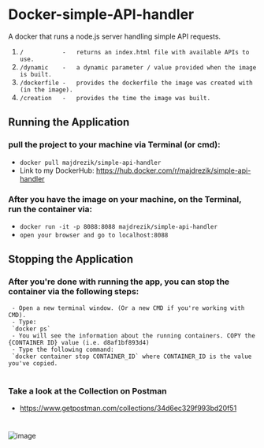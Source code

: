 # Docker-simple-API-handler
A docker that runs a node.js server handling simple API requests.
     
   1) `/           -   returns an index.html file with available APIs to use.`
   2) `/dynamic    -   a dynamic parameter / value provided when the image is built.`
   3) `/dockerfile -   provides the dockerfile the image was created with (in the image).`
   4) `/creation   -   provides the time the image was built.` 
   
   
## Running the Application
 
 ### pull the project to your machine via Terminal (or cmd):
  - `docker pull majdrezik/simple-api-handler` 
  -  Link to my DockerHub: https://hub.docker.com/r/majdrezik/simple-api-handler
  
 ### After you have the image on your machine, on the Terminal, run the container via:
 - `docker run -it -p 8088:8088 majdrezik/simple-api-handler`
 - `open your browser and go to localhost:8088`

## Stopping the Application

 ### After you're done with running the app, you can stop the container via the following steps:
     - Open a new terminal window. (Or a new CMD if you're working with CMD).
     - Type:
     `docker ps`
     - You will see the information about the running containers. COPY the {CONTAINER ID} value (i.e. d8af1bf893d4)
     - Type the following command:
     `docker container stop CONTAINER_ID` where CONTAINER_ID is the value you've copied.

   
    
#     
 ### Take a look at the Collection on Postman
 - https://www.getpostman.com/collections/34d6ec329f993bd20f51
   
#   
![image](https://user-images.githubusercontent.com/39953455/147858936-a808abc5-4f17-429f-a60f-dd261019d449.png)


